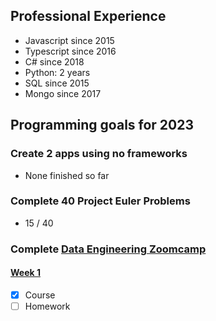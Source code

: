 

## Professional Experience

- Javascript since 2015
- Typescript since 2016
- C# since 2018
- Python: 2 years
- SQL since 2015
- Mongo since 2017

## Programming goals for 2023

### Create 2 apps using no frameworks
- None finished so far

### Complete 40 Project Euler Problems
- 15 / 40

### Complete [Data Engineering Zoomcamp](https://github.com/DataTalksClub/data-engineering-zoomcamp)

#### [Week 1](https://github.com/DataTalksClub/data-engineering-zoomcamp/tree/main/week_1_basics_n_setup)
- [x] Course
- [ ] Homework 
